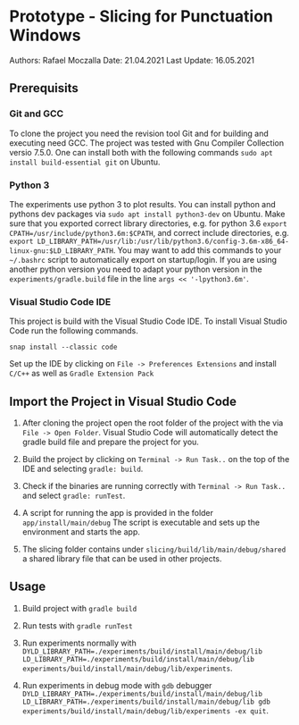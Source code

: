 # Prototype - Slicing for Punctuation Windows
Authors: Rafael Moczalla
Date: 21.04.2021
Last Update: 16.05.2021

## Prerequisits

### Git and GCC
To clone the project you need the revision tool Git and for building and executing
need GCC. The project was tested with Gnu Compiler Collection versio 7.5.0. One
can install both with the following commands `sudo apt install build-essential git`
on Ubuntu.

### Python 3
The experiments use python 3 to plot results. You can install python and pythons
dev packages via `sudo apt install python3-dev` on Ubuntu. Make sure that you
exported correct library directories, e.g. for python 3.6
`export CPATH=/usr/include/python3.6m:$CPATH`, and correct include directories,
e.g. `export LD_LIBRARY_PATH=/usr/lib:/usr/lib/python3.6/config-3.6m-x86_64-linux-gnu:$LD_LIBRARY_PATH`.
You may want to add this commands to your `~/.bashrc` script to automatically
export on startup/login. If you are using another python version you need to
adapt your python version in the `experiments/gradle.build` file in the line
`args << '-lpython3.6m'`.

### Visual Studio Code IDE
This project is build with the Visual Studio Code IDE. To install Visual Studio
Code run the following commands.
```
snap install --classic code
```
Set up the IDE by clicking on `File -> Preferences Extensions` and install
`C/C++` as well as `Gradle Extension Pack`

## Import the Project in Visual Studio Code
1. After cloning the project open the root folder of the project with the via 
   `File -> Open Folder`. Visual Studio Code will automatically detect the gradle
   build file and prepare the project for you.

2. Build the project by clicking on `Terminal -> Run Task..` on the top of the IDE
   and selecting `gradle: build`.

3. Check if the binaries are running correctly with `Terminal -> Run Task..` and
   select `gradle: runTest`.

4. A script for running the app is provided in the folder `app/install/main/debug`
   The script is executable and sets up the environment and starts the app.

5. The slicing folder contains under `slicing/build/lib/main/debug/shared` a shared
   library file that can be used in other projects.

## Usage
1. Build project with `gradle build`

2. Run tests with `gradle runTest`

3. Run experiments normally with `DYLD_LIBRARY_PATH=./experiments/build/install/main/debug/lib LD_LIBRARY_PATH=./experiments/build/install/main/debug/lib experiments/build/install/main/debug/lib/experiments`.

4. Run experiments in debug mode with `gdb` debugger `DYLD_LIBRARY_PATH=./experiments/build/install/main/debug/lib LD_LIBRARY_PATH=./experiments/build/install/main/debug/lib gdb experiments/build/install/main/debug/lib/experiments -ex quit`.